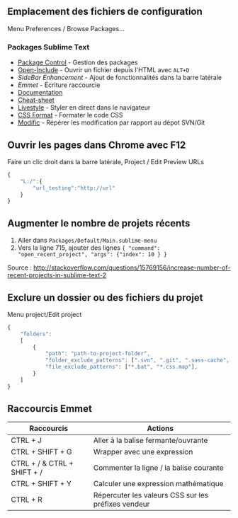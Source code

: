 ## Emplacement des fichiers de configuration

Menu Preferences / Browse Packages...

### Packages Sublime Text

* [Package Control](http://wbond.net/sublime_packages/package_control/installation) - Gestion des packages
* [Open-Include](https://github.com/SublimeText/Open-Include) - Ouvrir un fichier depuis l'HTML avec `ALT+D`
* _SideBar Enhancement_ - Ajout de fonctionnalités dans la barre latérale
* _Emmet_ - Écriture raccourcie
 * [Documentation](http://docs.emmet.io/)
 * [Cheat-sheet](http://docs.emmet.io/cheat-sheet/)
* [Livestyle](http://livestyle.emmet.io/) - Styler en direct dans le navigateur
* [CSS Format](https://sublime.wbond.net/packages/CSS%20Format) - Formater le code CSS
* [Modific](https://sublime.wbond.net/packages/Modific) - Répérer les modification par rapport au dépot SVN/Git



## Ouvrir les pages dans Chrome avec F12

Faire un clic droit dans la barre latérale, Project / Edit Preview URLs

```js
{
    "L:/":{
        "url_testing":"http://url"
    }
}
```


## Augmenter le nombre de projets récents

1. Aller dans `Packages/Default/Main.sublime-menu`
2. Vers la ligne 715, ajouter des lignes  `{ "command": "open_recent_project", "args": {"index": 10 } }`

Source : http://stackoverflow.com/questions/15769156/increase-number-of-recent-projects-in-sublime-text-2


## Exclure un dossier ou des fichiers du projet

Menu project/Edit project

```js
{
	"folders":
	[
		{
			"path": "path-to-project-folder",
			"folder_exclude_patterns": [".svn", ".git", ".sass-cache", "node_modules"],
			"file_exclude_patterns": ["*.bat", "*.css.map"],
		}
	]
}
```



## Raccourcis Emmet

Raccourcis | Actions
-----------|--------
CTRL + J   | Aller à la balise fermante/ouvrante
CTRL + SHIFT + G | Wrapper avec une expression
CTRL + / & CTRL + SHIFT + / | Commenter la ligne / la balise courante
CTRL + SHIFT + Y | Calculer une expression mathématique
CTRL + R | Répercuter les valeurs CSS sur les préfixes vendeur
